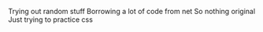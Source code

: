 Trying out random stuff
Borrowing a lot of code from net
So nothing original
Just trying to practice css